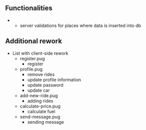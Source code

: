 ## Functionalities
- * server validations for places where data is inserted into db

## Additional rework
- List with client-side rework
    - register.pug
        - register
    - profile.pug
        - remove rides
        - update profile information
        - update password
        - update car
    - add-new-ride.pug
        - adding rides
    - calculate-price.pug
        - calculate fuel
    - send-message.pug
        - sending message
